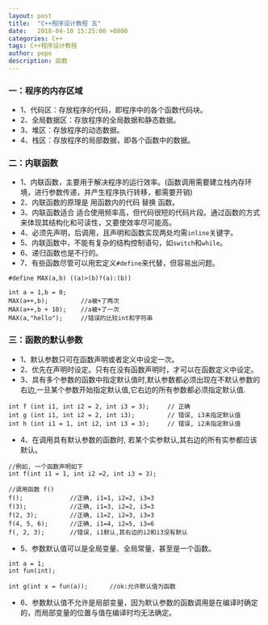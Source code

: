 ```yaml
---
layout: post
title:  "C++程序设计教程 五"
date:   2018-04-10 15:25:00 +0800
categories: C++
tags: C++程序设计教程
author: pepe
description: 函数
---
```


### 一：**程序的内存区域**

* 1、代码区：存放程序的代码，即程序中的各个函数代码块。
* 2、全局数据区：存放程序的全局数据和静态数据。
* 3、堆区：存放程序的动态数据。
* 4、栈区：存放程序的局部数据，即各个函数中的数据。

### 二：**内联函数**

* 1、内联函数，主要用于解决程序的运行效率。(函数调用需要建立栈内存环境，进行参数传递，并产生程序执行转移，都需要开销)
* 2、内联函数的原理是 用函数内的代码 替换 函数。
* 3、内联函数适合 适合使用频率高，但代码很短的代码片段。通过函数的方式来体现其结构化和可读性，又要使效率尽可能高。
* 4、必须先声明，后调用，且声明和函数实现两处均需`inline`关键字。
* 5、内联函数中，不能有复杂的结构控制语句，如`switch`和`while`。
* 6、递归函数也是不行的。
* 7、有些函数尽管可以用宏定义`#define`来代替，但容易出问题。

```
#define MAX(a,b) ((a)>(b)?(a):(b))

int a = 1,b = 0;
MAX(a++,b);         //a被+了两次
MAX(a++,b + 10);    //a被+了一次
MAX(a,"hello");     //错误的比较int和字符串
```

### 三：**函数的默认参数**

* 1、默认参数只可在函数声明或者定义中设定一次。
* 2、优先在声明时设定。只有在没有函数声明时，才可以在函数定义中设定。
* 3、具有多个参数的函数中指定默认值时,默认参数都必须出现在不默认参数的右边,一旦某个参数开始指定默认值,它右边的所有参数都必须指定默认值.

```
int f (int i1, int i2 = 2, int i3 = 3);     // 正确
int g (int i1, int i2 = 2, int i3);         // 错误, i3未指定默认值
int h (int i1 = 1, int i2, int i3 = 3);     // 错误, i2未指定默认值
```
* 4、在调用具有默认参数的函数时, 若某个实参默认,其右边的所有实参都应该默认。

```
//例如, 一个函数声明如下
int f(int i1 = 1, int i2 =2, int i3 = 3);

//调用函数 f()
f();             //正确, i1=1, i2=2, i3=3
f(3);            //正确, i1=3, i2=2, i3=3
f(2, 3);         //正确, i1=2, i2=3, i3=3
f(4, 5, 6);      //正确, i1=4, i2=5, i3=6
f(, 2, 3);       //错误, i1默认,其右边的i2和i3没有默认
```

* 5、参数默认值可以是全局变量、全局常量，甚至是一个函数。 
                                                                               
```
int a = 1;
int fun(int);

int g(int x = fun(a));      //ok:允许默认值为函数
```
* 6、参数默认值不允许是局部变量，因为默认参数的函数调用是在编译时确定的，而局部变量的位置与值在编译时均无法确定。

















